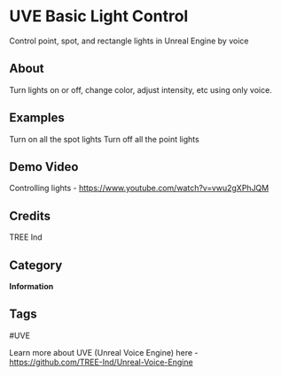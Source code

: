 # UVE Basic Light Control

Control point, spot, and rectangle lights in Unreal Engine by voice

## About
Turn lights on or off, change color, adjust intensity, etc using only voice.

## Examples
Turn on all the spot lights
Turn off all the point lights

## Demo Video
Controlling lights - https://www.youtube.com/watch?v=vwu2gXPhJQM

## Credits
TREE Ind

## Category
**Information**

## Tags
#UVE

Learn more about UVE (Unreal Voice Engine) here - https://github.com/TREE-Ind/Unreal-Voice-Engine
